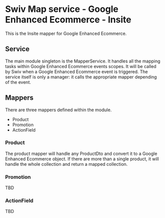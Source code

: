# Swiv Map service - Google Enhanced Ecommerce - Insite

This is the Insite mapper for Google Enhanced Ecommerce.


## Service

The main module singleton is the MapperService. It handles all the mapping tasks within Google Enhanced Ecommerce events scopes.
It will be called by Swiv when a Google Enhanced Ecommerce event is triggered.
The service itself is only a manager: it calls the appropriate mapper depending of the event.


## Mappers

There are three mappers defined within the module.
- Product
- Promotion
- ActionField

### Product
The product mapper will handle any ProductDto and convert it to a Google Enhanced Ecommerce object.
If there are more than a single product, it will handle the whole collection and return a mapped collection.

### Promotion
TBD

### ActionField
TBD
